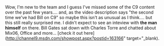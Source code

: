Wow, I'm new to the team and I guess I've missed some of the C9 content over the past few years.... and, as the video description says "the second time we've had Bill on C9" so maybe this isn't as unusual as I think.... but this still really surprised me. I didn't expect to see an inteview with **the man himself** on there. Bill Gates sat down with Charles Torre and chatted about Mix06, Office and more... [check it out here](http://channel9.msdn.com/showpost.aspx?postid=163166" target="_blank).